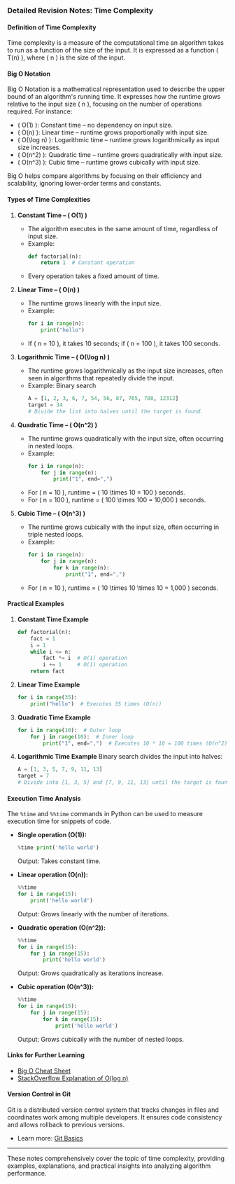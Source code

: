 ### Detailed Revision Notes: Time Complexity

#### **Definition of Time Complexity**
Time complexity is a measure of the computational time an algorithm takes to run as a function of the size of the input. It is expressed as a function \( T(n) \), where \( n \) is the size of the input.

#### **Big O Notation**
Big O Notation is a mathematical representation used to describe the upper bound of an algorithm's running time. It expresses how the runtime grows relative to the input size \( n \), focusing on the number of operations required. For instance:
- \( O(1) \): Constant time – no dependency on input size.
- \( O(n) \): Linear time – runtime grows proportionally with input size.
- \( O(\log n) \): Logarithmic time – runtime grows logarithmically as input size increases.
- \( O(n^2) \): Quadratic time – runtime grows quadratically with input size.
- \( O(n^3) \): Cubic time – runtime grows cubically with input size.

Big O helps compare algorithms by focusing on their efficiency and scalability, ignoring lower-order terms and constants.

#### **Types of Time Complexities**

1. **Constant Time – \( O(1) \)**
   - The algorithm executes in the same amount of time, regardless of input size.
   - Example:
     ```python
     def factorial(n):
         return 1  # Constant operation
     ```
   - Every operation takes a fixed amount of time.

2. **Linear Time – \( O(n) \)**
   - The runtime grows linearly with the input size.
   - Example:
     ```python
     for i in range(n):
         print("hello")
     ```
   - If \( n = 10 \), it takes 10 seconds; if \( n = 100 \), it takes 100 seconds.

3. **Logarithmic Time – \( O(\log n) \)**
   - The runtime grows logarithmically as the input size increases, often seen in algorithms that repeatedly divide the input.
   - Example: Binary search
     ```python
     A = [1, 2, 3, 6, 7, 54, 56, 87, 765, 788, 12312]
     target = 34
     # Divide the list into halves until the target is found.
     ```

4. **Quadratic Time – \( O(n^2) \)**
   - The runtime grows quadratically with the input size, often occurring in nested loops.
   - Example:
     ```python
     for i in range(n):
         for j in range(n):
             print("1", end=",")
     ```
   - For \( n = 10 \), runtime = \( 10 \times 10 = 100 \) seconds.
   - For \( n = 100 \), runtime = \( 100 \times 100 = 10,000 \) seconds.

5. **Cubic Time – \( O(n^3) \)**
   - The runtime grows cubically with the input size, often occurring in triple nested loops.
   - Example:
     ```python
     for i in range(n):
         for j in range(n):
             for k in range(n):
                 print("1", end=",")
     ```
   - For \( n = 10 \), runtime = \( 10 \times 10 \times 10 = 1,000 \) seconds.

#### **Practical Examples**

1. **Constant Time Example**
   ```python
   def factorial(n):
       fact = 1
       i = 1
       while i <= n:
           fact *= i  # O(1) operation
           i += 1     # O(1) operation
       return fact
   ```

2. **Linear Time Example**
   ```python
   for i in range(35):
       print("hello")  # Executes 35 times (O(n))
   ```

3. **Quadratic Time Example**
   ```python
   for i in range(10):  # Outer loop
       for j in range(10):  # Inner loop
           print("1", end=",")  # Executes 10 * 10 = 100 times (O(n^2))
   ```

4. **Logarithmic Time Example**
   Binary search divides the input into halves:
   ```python
   A = [1, 3, 5, 7, 9, 11, 13]
   target = 7
   # Divide into [1, 3, 5] and [7, 9, 11, 13] until the target is found.
   ```

#### **Execution Time Analysis**
The `%time` and `%%time` commands in Python can be used to measure execution time for snippets of code.

- **Single operation (O(1)):**
  ```python
  %time print('hello world')
  ```
  Output: Takes constant time.

- **Linear operation (O(n)):**
  ```python
  %%time
  for i in range(15):
      print('hello world')
  ```
  Output: Grows linearly with the number of iterations.

- **Quadratic operation (O(n^2)):**
  ```python
  %%time
  for i in range(15):
      for j in range(15):
          print('hello world')
  ```
  Output: Grows quadratically as iterations increase.

- **Cubic operation (O(n^3)):**
  ```python
  %%time
  for i in range(15):
      for j in range(15):
          for k in range(15):
              print('hello world')
  ```
  Output: Grows cubically with the number of nested loops.

#### **Links for Further Learning**
- [Big O Cheat Sheet](https://www.bigocheatsheet.com/)
- [StackOverflow Explanation of O(log n)](https://stackoverflow.com/questions/2307283/what-does-olog-n-mean-exactly)

#### **Version Control in Git**
Git is a distributed version control system that tracks changes in files and coordinates work among multiple developers. It ensures code consistency and allows rollback to previous versions.

- Learn more: [Git Basics](https://www.atlassian.com/git/tutorials/what-is-version-control)

---

These notes comprehensively cover the topic of time complexity, providing examples, explanations, and practical insights into analyzing algorithm performance.